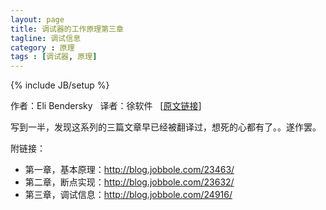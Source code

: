 ```yaml
---
layout: page
title: 调试器的工作原理第三章
tagline: 调试信息
category : 原理
tags : [调试器, 原理]
---
```


{% include JB/setup %}


作者：Eli Bendersky &nbsp; 
译者：徐软件 &nbsp; [[原文链接](http://eli.thegreenplace.net/2011/01/27/how-debuggers-work-part-2-breakpoints)]


写到一半，发现这系列的三篇文章早已经被翻译过，想死的心都有了。。遂作罢。

附链接：

* 第一章，基本原理：http://blog.jobbole.com/23463/
* 第二章，断点实现：http://blog.jobbole.com/23632/
* 第三章，调试信息：http://blog.jobbole.com/24916/
